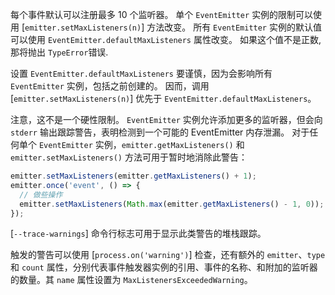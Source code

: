 <!-- YAML
added: v0.11.2
-->

每个事件默认可以注册最多 10 个监听器。
单个 `EventEmitter` 实例的限制可以使用 [`emitter.setMaxListeners(n)`] 方法改变。
所有 `EventEmitter` 实例的默认值可以使用 `EventEmitter.defaultMaxListeners` 属性改变。
如果这个值不是正数, 那将抛出 `TypeError`错误.

设置 `EventEmitter.defaultMaxListeners` 要谨慎，因为会影响所有 `EventEmitter` 实例，包括之前创建的。
因而，调用 [`emitter.setMaxListeners(n)`] 优先于 `EventEmitter.defaultMaxListeners`。

注意，这不是一个硬性限制。
`EventEmitter` 实例允许添加更多的监听器，但会向 `stderr` 输出跟踪警告，表明检测到一个可能的 EventEmitter 内存泄漏。
对于任何单个 `EventEmitter` 实例，`emitter.getMaxListeners()` 和 `emitter.setMaxListeners()` 方法可用于暂时地消除此警告：


```js
emitter.setMaxListeners(emitter.getMaxListeners() + 1);
emitter.once('event', () => {
  // 做些操作
  emitter.setMaxListeners(Math.max(emitter.getMaxListeners() - 1, 0));
});
```

[`--trace-warnings`] 命令行标志可用于显示此类警告的堆栈跟踪。

触发的警告可以使用 [`process.on('warning')`] 检查，还有额外的 `emitter`、`type` 和 `count` 属性，分别代表事件触发器实例的引用、事件的名称、和附加的监听器的数量。其 `name` 属性设置为 `MaxListenersExceededWarning`。

